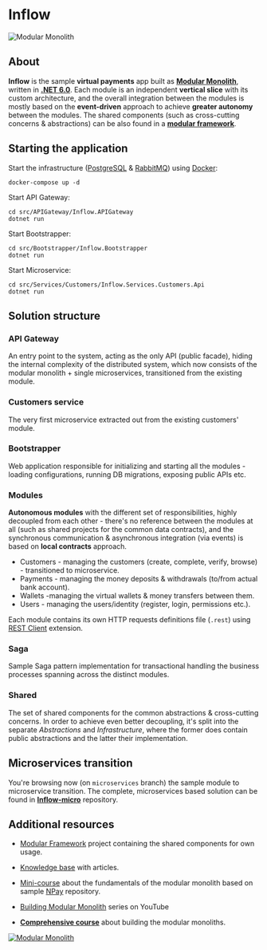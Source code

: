 # Inflow

![Modular Monolith](https://cdn.devmentors.io/courses/modular-monolith/modular-monolith-overview.png)

## About

**Inflow** is the sample **virtual payments** app built as **[Modular Monolith](https://modularmonolith.net)**, written in **[.NET 6.0](https://dotnet.microsoft.com/en-us/download/dotnet/6.0)**. Each module is an independent **vertical slice** with its custom architecture, and the overall integration between the modules is mostly based on the **event-driven** approach to achieve **greater autonomy** between the modules. The shared components (such as cross-cutting concerns & abstractions) can be also found in a **[modular framework](https://github.com/devmentors/modular-framework)**.

## Starting the application

Start the infrastructure ([PostgreSQL](https://www.postgresql.org) & [RabbitMQ](https://www.rabbitmq.com)) using [Docker](https://docs.docker.com/get-docker/):

```
docker-compose up -d
```

Start API Gateway:

```
cd src/APIGateway/Inflow.APIGateway
dotnet run
```

Start Bootstrapper:

```
cd src/Bootstrapper/Inflow.Bootstrapper
dotnet run
```

Start Microservice:

```
cd src/Services/Customers/Inflow.Services.Customers.Api
dotnet run
```

## Solution structure

### API Gateway

An entry point to the system, acting as the only API (public facade), hiding the internal complexity of the distributed system, which now consists of the modular monolith + single microservices, transitioned from the existing module.

### Customers service

The very first microservice extracted out from the existing customers' module.

### Bootstrapper

Web application responsible for initializing and starting all the modules - loading configurations, running DB migrations, exposing public APIs etc.

### Modules

**Autonomous modules** with the different set of responsibilities, highly decoupled from each other - there's no reference between the modules at all (such as shared projects for the common data contracts), and the synchronous communication & asynchronous integration (via events) is based on **local contracts** approach.

- Customers - managing the customers (create, complete, verify, browse) - transitioned to microservice.
- Payments - managing the money deposits & withdrawals (to/from actual bank account).
- Wallets -managing the virtual wallets & money transfers between them.
- Users - managing the users/identity (register, login, permissions etc.).

Each module contains its own HTTP requests definitions file (`.rest`) using [REST Client](https://marketplace.visualstudio.com/items?itemName=humao.rest-client) extension.

### Saga

Sample Saga pattern implementation for transactional handling the business processes spanning across the distinct modules.

### Shared

The set of shared components for the common abstractions & cross-cutting concerns. In order to achieve even better decoupling, it's split into the separate *Abstractions* and *Infrastructure*, where the former does contain public abstractions and the latter their implementation.

## Microservices transition

You're browsing now (on `microservices` branch) the sample module to microservice transition. The complete, microservices based solution can be found in **[Inflow-micro](https://github.com/devmentors/Inflow-micro)** repository.

## Additional resources

- [Modular Framework](https://github.com/devmentors/modular-framework) project containing the shared components for own usage.

- [Knowledge base](https://modular-monolith.knowledge.devmentors.io) with articles.

- [Mini-course](https://www.youtube.com/watch?v=MkdutzVB3pY) about the fundamentals of the modular monolith based on sample [NPay](https://github.com/devmentors/NPay) repository.

- [Building Modular Monolith](https://www.youtube.com/playlist?list=PLqqD43D6Mqz1QLbHRgQ-poMpBpJ4lYi42) series on YouTube

- **[Comprehensive course](https://devmentors.io/courses/modular-monolith)** about building the modular monoliths. 

[![Modular Monolith](https://cdn.devmentors.io/courses/modular-monolith/modular_monolith_course_trailer_thumbnail.webp)](https://www.youtube.com/watch?v=i9783r9jSpQ)